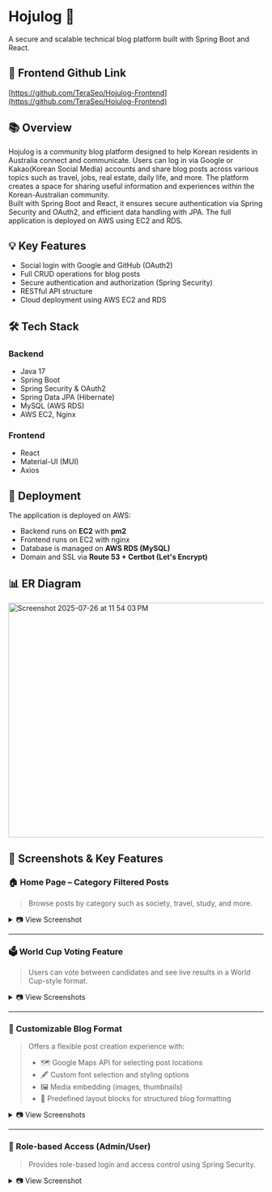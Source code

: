 # Hojulog 📝  
A secure and scalable technical blog platform built with Spring Boot and React.

## 🔗 Frontend Github Link
[https://github.com/TeraSeo/Hojulog-Frontend](https://github.com/TeraSeo/Hojulog-Frontend)

## 📚 Overview  
Hojulog is a community blog platform designed to help Korean residents in Australia connect and communicate. Users can log in via Google or Kakao(Korean Social Media) accounts and share blog posts across various topics such as travel, jobs, real estate, daily life, and more. The platform creates a space for sharing useful information and experiences within the Korean-Australian community.  
Built with Spring Boot and React, it ensures secure authentication via Spring Security and OAuth2, and efficient data handling with JPA. The full application is deployed on AWS using EC2 and RDS.

## 💡 Key Features  
- Social login with Google and GitHub (OAuth2)
- Full CRUD operations for blog posts
- Secure authentication and authorization (Spring Security)
- RESTful API structure
- Cloud deployment using AWS EC2 and RDS

## 🛠️ Tech Stack  

### Backend  
- Java 17  
- Spring Boot  
- Spring Security & OAuth2  
- Spring Data JPA (Hibernate)  
- MySQL (AWS RDS)  
- AWS EC2, Nginx  

### Frontend  
- React  
- Material-UI (MUI)  
- Axios  

## 🚀 Deployment  
The application is deployed on AWS:  
- Backend runs on **EC2** with **pm2**
- Frontend runs on EC2 with nginx
- Database is managed on **AWS RDS (MySQL)**  
- Domain and SSL via **Route 53 + Certbot (Let's Encrypt)**

## 📊 ER Diagram
<img width="948" height="463" alt="Screenshot 2025-07-26 at 11 54 03 PM" src="https://github.com/user-attachments/assets/bf4ae560-cb7d-4036-972c-14393150450f" />

## 📸 Screenshots & Key Features

### 🏠 Home Page – Category Filtered Posts
> Browse posts by category such as society, travel, study, and more.

<details>
  <summary>📷 View Screenshot</summary>
  
  <img width="1512" height="759" alt="Home Screenshot" src="https://github.com/user-attachments/assets/281c7f75-0434-4f5c-8a5b-bf660105fa9e" />
</details>

---

### 🗳 World Cup Voting Feature
> Users can vote between candidates and see live results in a World Cup-style format.

<details>
  <summary>📷 View Screenshots</summary>
  
  <img width="1512" height="757" alt="Voting 1" src="https://github.com/user-attachments/assets/b110fdbe-9e71-42a8-a2f1-9316dfe6d039" />
  <img width="1512" height="750" alt="Voting 2" src="https://github.com/user-attachments/assets/82f809df-d5c1-4c67-9a4e-c7643a7a5604" />
</details>

---

### 🧩 Customizable Blog Format
> Offers a flexible post creation experience with:
> - 🗺 Google Maps API for selecting post locations  
> - 🖋 Custom font selection and styling options  
> - 🖼 Media embedding (images, thumbnails)  
> - 🧱 Predefined layout blocks for structured blog formatting  

<details>
  <summary>📷 View Screenshots</summary>
  
  <img width="1505" height="756" alt="Editor 1" src="https://github.com/user-attachments/assets/3b889a02-7d8d-4a05-b32d-4df67757f11c" />
  <img width="1506" height="758" alt="Editor 2" src="https://github.com/user-attachments/assets/ab527b31-8da9-445d-8fda-47a5e7b121f4" />
  <img width="1412" height="746" alt="Editor 3" src="https://github.com/user-attachments/assets/7e52257c-c288-4d7b-818a-6e25bb1b5684" />
  <img width="1238" height="738" alt="Editor 4" src="https://github.com/user-attachments/assets/f5048081-dd8c-4dd9-9dcb-375b6a718912" />
</details>

---

### 🔐 Role-based Access (Admin/User)
> Provides role-based login and access control using Spring Security.

<details>
  <summary>📷 View Screenshot</summary>

  <img width="1509" height="754" alt="Login Screenshot" src="https://github.com/user-attachments/assets/4bc15cb4-d52f-4edf-918c-22a03d7924ce" />
</details>
